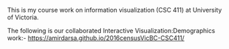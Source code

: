 This is my course work on information visualization (CSC 411) at University of Victoria. 

The following is our collaborated Interactive Visualization:Demographics work:-
https://amirdarsa.github.io/2016censusVicBC-CSC411/

